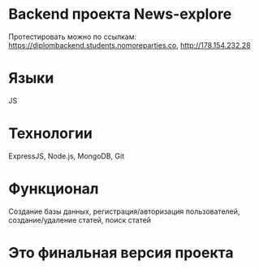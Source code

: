 # Backend проекта News-explore
Протестировать можно по ссылкам: https://diplombackend.students.nomoreparties.co, http://178.154.232.28

# Языки
JS

# Технологии
ExpressJS, Node.js, MongoDB, Git

# Функционал
Создание базы данных, регистрация/авторизация пользователей, создание/удаление статей, поиск статей

# Это финальная версия проекта
